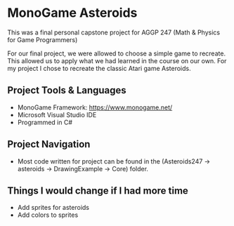 # MonoGame Asteroids
This was a final personal capstone project for AGGP 247 (Math & Physics for Game Programmers)

For our final project, we were allowed to choose a simple game to recreate. This allowed us to apply
what we had learned in the course on our own. For my project I chose to recreate the classic Atari 
game Asteroids.

## Project Tools & Languages
- MonoGame Framework: https://www.monogame.net/
- Microsoft Visual Studio IDE
- Programmed in C#

## Project Navigation
- Most code written for project can be found in the (Asteroids247 -> asteroids -> DrawingExample -> Core) folder.


## Things I would change if I had more time
- Add sprites for asteroids
- Add colors to sprites


